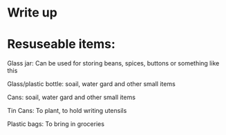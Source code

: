  # Write up
  <h1> Resuseable items: </h1>
<p> Glass jar: Can be used for storing beans, spices, buttons or something like this </p>
<p> Glass/plastic bottle: soail, water gard and other small items </p>
<p> Cans: soail, water gard and other small items </p>
<p> Tin Cans: To plant, to hold writing utensils </p>
<p> Plastic bags: To bring in groceries </p>
